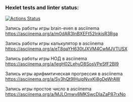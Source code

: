### Hexlet tests and linter status:
[![Actions Status](https://github.com/Albert-back-end/python-project-49/actions/workflows/hexlet-check.yml/badge.svg)](https://github.com/Albert-back-end/python-project-49/actions)

Запись работы игры brain-even в asciinema
https://asciinema.org/a/m0dAR3InBXEFt52InkisR3Rga

Запись работы игры калькулятор в asciinema
https://asciinema.org/a/eT8qaYH630tJXVM4CwMJVTUSX

Запись работы игры НОД в asciinema
https://asciinema.org/a/legH02LehyD8SosVPeSfF2BI9

Запись игры арифмитическая прогрессия в asciinema
https://asciinema.org/a/Sy3hQt9IHuipNvxKi8gDeWrAW

Запись игры простое число в asciinema
https://asciinema.org/a/MJLOmwv8MKSwcDlaZaP87rxNo